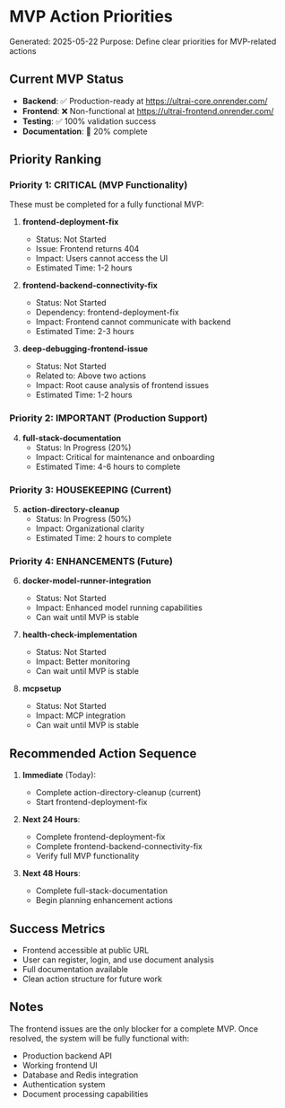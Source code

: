 # MVP Action Priorities

Generated: 2025-05-22
Purpose: Define clear priorities for MVP-related actions

## Current MVP Status

- **Backend**: ✅ Production-ready at https://ultrai-core.onrender.com/
- **Frontend**: ❌ Non-functional at https://ultrai-frontend.onrender.com/
- **Testing**: ✅ 100% validation success
- **Documentation**: 🔄 20% complete

## Priority Ranking

### Priority 1: CRITICAL (MVP Functionality)
These must be completed for a fully functional MVP:

1. **frontend-deployment-fix**
   - Status: Not Started
   - Issue: Frontend returns 404
   - Impact: Users cannot access the UI
   - Estimated Time: 1-2 hours

2. **frontend-backend-connectivity-fix**
   - Status: Not Started
   - Dependency: frontend-deployment-fix
   - Impact: Frontend cannot communicate with backend
   - Estimated Time: 2-3 hours

3. **deep-debugging-frontend-issue**
   - Status: Not Started
   - Related to: Above two actions
   - Impact: Root cause analysis of frontend issues
   - Estimated Time: 1-2 hours

### Priority 2: IMPORTANT (Production Support)

4. **full-stack-documentation**
   - Status: In Progress (20%)
   - Impact: Critical for maintenance and onboarding
   - Estimated Time: 4-6 hours to complete

### Priority 3: HOUSEKEEPING (Current)

5. **action-directory-cleanup**
   - Status: In Progress (50%)
   - Impact: Organizational clarity
   - Estimated Time: 2 hours to complete

### Priority 4: ENHANCEMENTS (Future)

6. **docker-model-runner-integration**
   - Status: Not Started
   - Impact: Enhanced model running capabilities
   - Can wait until MVP is stable

7. **health-check-implementation**
   - Status: Not Started
   - Impact: Better monitoring
   - Can wait until MVP is stable

8. **mcpsetup**
   - Status: Not Started
   - Impact: MCP integration
   - Can wait until MVP is stable

## Recommended Action Sequence

1. **Immediate** (Today):
   - Complete action-directory-cleanup (current)
   - Start frontend-deployment-fix

2. **Next 24 Hours**:
   - Complete frontend-deployment-fix
   - Complete frontend-backend-connectivity-fix
   - Verify full MVP functionality

3. **Next 48 Hours**:
   - Complete full-stack-documentation
   - Begin planning enhancement actions

## Success Metrics

- Frontend accessible at public URL
- User can register, login, and use document analysis
- Full documentation available
- Clean action structure for future work

## Notes

The frontend issues are the only blocker for a complete MVP. Once resolved, the system will be fully functional with:
- Production backend API
- Working frontend UI
- Database and Redis integration
- Authentication system
- Document processing capabilities